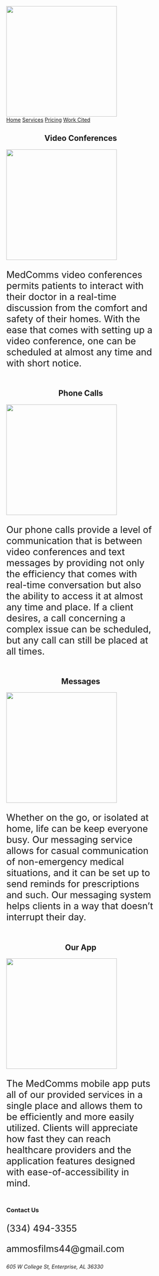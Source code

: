 <!DOCTYPE html>
<html lang="en">
<head>
<title>MedComms</title>
<meta charset="utf-8">
<meta name="viewport" content="width=device-width, initial-scale=1">
<style>
* {
  box-sizing: border-box;
}

body {
  margin: 0;
}
p {
  font-size: 25px;
}

/* Style the header */
.header {
  background-color: white;
  padding: 20px;
  text-align: center;
}

/* Style the top navigation bar */
.topnav {
  overflow: hidden;
  background-color: #333;
}

/* Style the topnav links */
.topnav a {
  float: left;
  color: #f2f2f2;
  text-align: center;
  padding: 14px 16px;
  text-decoration: none;
  display: block;
}

/* Change color on hover */
.topnav a:hover {
  background-color: #4CAF50;
  color: black;
}

/* Create three equal columns that floats next to each other */
.column {
  float: left;
  width: 50%;
  padding: 20px;
}

/* Create three equal columns that floats next to each other */
.column2 {
  float: left;
  width: 33.33%;
  padding: 20px;
}

/* Clear floats after the columns */
.row:after {
  content: "";
  display: table;
  clear: both;
}

/* Responsive layout - makes the three columns stack on top of each other instead of next to each other */
@media screen and (max-width:600px) {
  .column {
    width: 100%;
  }
}

.footer {
  background-color: #f1f1f1;
  padding: 10px;
  text-align: center;
}

.button {
  background-color: gainsboro;
  float: center;
  display: inline-block;
  border: none;
  color: white;
  padding: 15px 32px;
  text-align: center;
  text-decoration: none;
  font-size: 20px;
  margin: 4px 2px;
  cursor: pointer;
}

</style>
</head>
<body>

<div class="header">
<a href="MedComms2.htm">
  <img src="logo.jpg" width="300" padding="200" float="center">
</a>
</div>

<div class="topnav">
  <a class="active" href="MedComms2.htm">Home</a>
  <a href="services.htm">Services</a>
  <a href="Prices.htm">Pricing</a>
  <a href="MedComms sources page.htm">Work Cited</a>
</div>

<div class="row">
  <div class="column">
    <h2 style="text-align: center;">Video Conferences</h2>
    <a href="prices.htm">
    <img src="C:\Users\s649309\Desktop\Video Conference-8.png" width="300" height="300" float="left" align="center"/>
    </a>
    <p>MedComms video conferences permits patients to interact with their doctor in a real-time discussion from the comfort and safety of their homes. With the ease that comes with setting up a video conference, one can be scheduled at almost any time and with short notice.</p>
  </div>
  
  <div class="column">
    <h2 style="text-align: center;">Phone Calls</h2>
    <a href="prices.htm">
    <img src="C:\Users\s649309\Desktop\Phone Call Icon-8.png" width="300" height="300" float="left" align="center"/>
    </a>
    <p>Our phone calls provide a level of communication that is between video conferences and text messages by providing not only the efficiency that comes with real-time conversation but also the ability to access it at almost any time and place. If a client desires, a call concerning a complex issue can be scheduled, but any call can still be placed at all times.</p>
  </div>
</div>

<div class="row">
  <div class="column">
    <h2 style="text-align: center;">Messages</h2>
    <a href="prices.htm">
    <img src="C:\Users\s649309\Desktop\Message Icon-8.png" width="300" height="300" float="left" align="center"/>
    </a>
    <p>Whether on the go, or isolated at home, life can be keep everyone busy. Our messaging service allows for casual communication of non-emergency medical situations, and it can be set up to send reminds for prescriptions and such. Our messaging system helps clients in a way that doesn’t interrupt their day. </p>
  </div>
 
  <div class="column">
    <h2 style="text-align: center;">Our App</h2>
    <a href="prices.htm">
    <img src="C:\Users\s649309\Desktop\App Icon-8.png" width="300" height="300" float="left" align="center"/>
    </a>
    <p>The MedComms mobile app puts all of our provided services in a single place and allows them to be efficiently and more easily utilized. Clients will appreciate how fast they can reach healthcare providers and the application features designed with ease-of-accessibility in mind.</p>
  </div>
</div>

<div class="footer">
 <div class="row">
   <h3> Contact Us</h3>
  <div class="column2">
   <p> (334) 494-3355 </p> 
  </div>
  <div class="column2">
   <p> ammosfilms44@gmail.com </p>
  </div>
  <div class="column2">
   <address>  605 W College St, Enterprise, AL 36330 </address>
  </div>
 </div>
</div>

</body>
</html>
